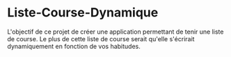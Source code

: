 # Liste-Course-Dynamique

L'objectif de ce projet de créer une application permettant de tenir une liste de course.
Le plus de cette liste de course serait qu'elle s'écrirait dynamiquement en fonction de vos habitudes.